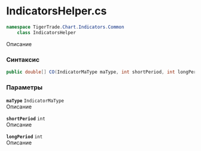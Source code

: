 
# IndicatorsHelper.cs
```csharp
namespace TigerTrade.Chart.Indicators.Common  
    class IndicatorsHelper
```

Описание

### Синтаксис
```csharp
public double[] CO(IndicatorMaType maType, int shortPeriod, int longPeriod)
```

### Параметры
**`maType`** `IndicatorMaType`  
 Описание  
  
**`shortPeriod`** `int`  
 Описание  
  
**`longPeriod`** `int`  
 Описание  
  

                    
                    